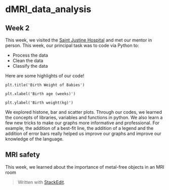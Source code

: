 # dMRI_data_analysis
## Week 2
This week, we visited the [Saint Justine Hospital](https://www.chusj.org/) and met our mentor in person.
This week, our principal task was to code via Python to:

 - Process the data
 - Clean the data
 - Classify the data

Here are some highlights of our code!

	plt.title('Birth Weight of Babies')

	plt.xlabel('Birth age (weeks)')
	
	plt.ylabel('Birth weight(kg)')

We explored histone, bar and scatter plots. Through our codes, we learned the concepts of libraries, variables and functions in python. We also learn a few new tricks to make our graphs more informative and professional. For example, the addition of a best-fit line, the addition of a legend and the addition of error bars really helped us improve our graphs and improve our knowledge of the language.

## MRI safety
This week, we learned about the importance of metal-free objects in an MRI room
	

> Written with [StackEdit](https://stackedit.io/).

